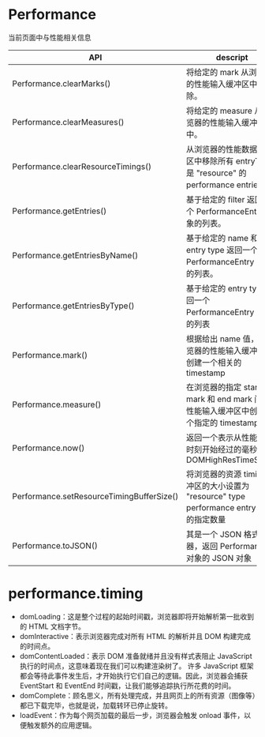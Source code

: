 # Performance

当前页面中与性能相关信息

| API                                       | descript                                                                                  |
| ----------------------------------------- | ----------------------------------------------------------------------------------------- |
| Performance.clearMarks()                  | 将给定的 mark 从浏览器的性能输入缓冲区中移除。                                            |
| Performance.clearMeasures()               | 将给定的 measure 从浏览器的性能输入缓冲区中。                                             |
| Performance.clearResourceTimings()        | 从浏览器的性能数据缓冲区中移除所有 entryType 是 "resource" 的 performance entries。       |
| Performance.getEntries()                  | 基于给定的 filter 返回一个 PerformanceEntry 对象的列表。                                  |
| Performance.getEntriesByName()            | 基于给定的 name 和 entry type 返回一个 PerformanceEntry 对象的列表。                      |
| Performance.getEntriesByType()            | 基于给定的 entry type 返回一个 PerformanceEntry 对象的列表                                |
| Performance.mark()                        | 根据给出 name 值，在浏览器的性能输入缓冲区中创建一个相关的 timestamp                      |
| Performance.measure()                     | 在浏览器的指定 start mark 和 end mark 间的性能输入缓冲区中创建一个指定的 timestamp        |
| Performance.now()                         | 返回一个表示从性能测量时刻开始经过的毫秒数 DOMHighResTimeStamp                            |
| Performance.setResourceTimingBufferSize() | 将浏览器的资源 timing 缓冲区的大小设置为 "resource" type performance entry 对象的指定数量 |
| Performance.toJSON()                      | 其是一个 JSON 格式转化器，返回 Performance 对象的 JSON 对象                               |

# performance.timing

- domLoading：这是整个过程的起始时间戳，浏览器即将开始解析第一批收到的 HTML 文档字节。
- domInteractive：表示浏览器完成对所有 HTML 的解析并且 DOM 构建完成的时间点。
- domContentLoaded：表示 DOM 准备就绪并且没有样式表阻止 JavaScript 执行的时间点，这意味着现在我们可以构建渲染树了。
  许多 JavaScript 框架都会等待此事件发生后，才开始执行它们自己的逻辑。因此，浏览器会捕获 EventStart 和 EventEnd 时间戳，让我们能够追踪执行所花费的时间。
- domComplete：顾名思义，所有处理完成，并且网页上的所有资源（图像等）都已下载完毕，也就是说，加载转环已停止旋转。
- loadEvent：作为每个网页加载的最后一步，浏览器会触发 onload 事件，以便触发额外的应用逻辑。
